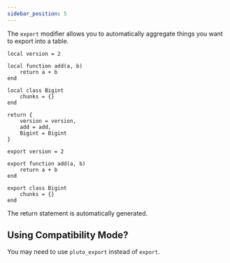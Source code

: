 ```yaml
---
sidebar_position: 5
---
```

The `export` modifier allows you to automatically aggregate things you want to export into a table.

```pluto title="Old Code"
local version = 2

local function add(a, b)
	return a + b
end

local class Bigint
	chunks = {}
end

return {
	version = version,
	add = add,
	Bigint = Bigint
}
```

```pluto title="New Code"
export version = 2

export function add(a, b)
	return a + b
end

export class Bigint
	chunks = {}
end
```

The return statement is automatically generated.

## Using Compatibility Mode?

You may need to use `pluto_export` instead of `export`.
